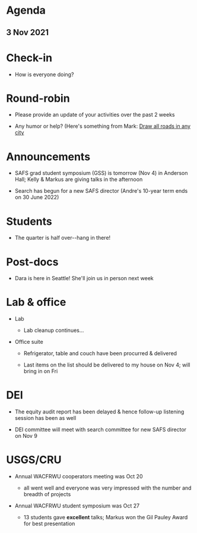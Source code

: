 # Agenda

## 3 Nov 2021


# Check-in

* How is everyone doing?


# Round-robin

* Please provide an update of your activities over the past 2 weeks

* Any humor or help? (Here's something from Mark: [Draw all roads in any city](https://anvaka.github.io/city-roads/)


# Announcements

* SAFS grad student symposium (GSS) is tomorrow (Nov 4) in Anderson Hall; Kelly & Markus are giving talks in the afternoon

* Search has begun for a new SAFS director (Andre's 10-year term ends on 30 June 2022)


# Students

* The quarter is half over--hang in there!


# Post-docs

* Dara is here in Seattle! She'll join us in person next week


# Lab & office

* Lab

    - Lab cleanup continues...

* Office suite

    - Refrigerator, table and couch have been procurred & delivered

    - Last items on the list should be delivered to my house on Nov 4; will bring in on Fri


# DEI

* The equity audit report has been delayed & hence follow-up listening session has been as well 

* DEI committee will meet with search committee for new SAFS director on Nov 9
 

# USGS/CRU

* Annual WACFRWU cooperators meeting was Oct 20  

    - all went well and everyone was very impressed with the number and breadth of projects

* Annual WACFRWU student symposium was Oct 27

    - 13 students gave **excellent** talks; Markus won the Gil Pauley Award for best presentation
